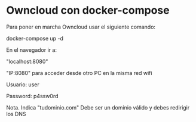 # Owncloud con docker-compose

Para poner en marcha Owncloud usar el siguiente comando:

docker-compose up -d

En el navegador ir a:

"localhost:8080" 

"IP:8080" para acceder desde otro PC en la misma red wifi

Usuario: user

Password: p4ssw0rd

Nota. Indica "tudominio.com" Debe ser un dominio válido y debes redirigir los DNS
